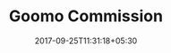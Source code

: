 ---
title: "Goomo Commission"
date: 2017-09-25T11:31:18+05:30
layout: commission
property: "Casa Britona"
url: /details/commission/casa-britona/
slug: "casa-britona/"

qcstatus:
 published: true

mainmenu:
 details: true
 commission: true

---